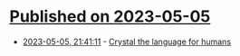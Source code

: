 # [Published on 2023-05-05](index.md)

* [2023-05-05, 21:41:11](https://lobste.rs/s/dzfvqh/crystal_language_for_humans) - [Crystal the language for humans](https://www.deusinmachina.net/p/a-look-at-the-crystal-programming)
